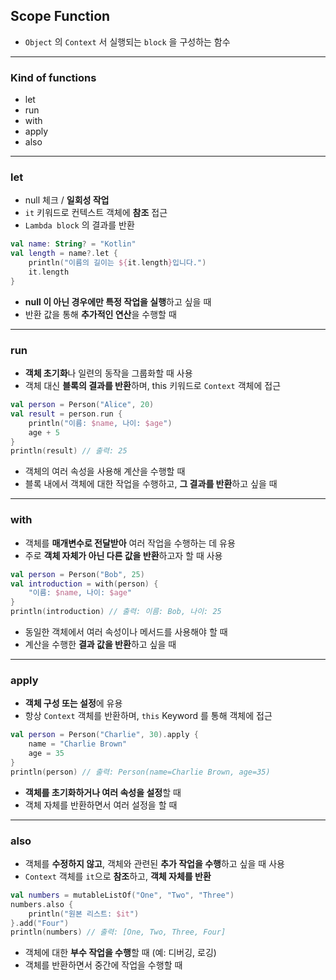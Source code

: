 ## Scope Function

* `Object` 의 `Context` 서 실행되는 `block` 을 구성하는 함수

---

### Kind of functions

* let
* run
* with
* apply
* also

---

### let

* null 체크 / **일회성 작업**
* `it` 키워드로 컨텍스트 객체에 **참조** 접근
* `Lambda block` 의 결과를 반환

~~~kotlin
val name: String? = "Kotlin"
val length = name?.let {
    println("이름의 길이는 ${it.length}입니다.")
    it.length
}
~~~

* **null 이 아닌 경우에만 특정 작업을 실행**하고 싶을 때
* 반환 값을 통해 **추가적인 연산**을 수행할 때

---

### run

* **객체 초기화**나 일련의 동작을 그룹화할 때 사용
* 객체 대신 **블록의 결과를 반환**하며, this 키워드로 `Context` 객체에 접근

~~~kotlin
val person = Person("Alice", 20)
val result = person.run {
    println("이름: $name, 나이: $age")
    age + 5
}
println(result) // 출력: 25
~~~

* 객체의 여러 속성을 사용해 계산을 수행할 때
* 블록 내에서 객체에 대한 작업을 수행하고, **그 결과를 반환**하고 싶을 때

---

### with

* 객체를 **매개변수로 전달받아** 여러 작업을 수행하는 데 유용
* 주로 **객체 자체가 아닌 다른 값을 반환**하고자 할 때 사용

~~~kotlin
val person = Person("Bob", 25)
val introduction = with(person) {
    "이름: $name, 나이: $age"
}
println(introduction) // 출력: 이름: Bob, 나이: 25
~~~

* 동일한 객체에서 여러 속성이나 메서드를 사용해야 할 때
* 계산을 수행한 **결과 값을 반환**하고 싶을 때

---

### apply

* **객체 구성 또는 설정**에 유용
* 항상 `Context` 객체를 반환하며, `this` Keyword 를 통해 객체에 접근

~~~kotlin
val person = Person("Charlie", 30).apply {
    name = "Charlie Brown"
    age = 35
}
println(person) // 출력: Person(name=Charlie Brown, age=35)
~~~

* **객체를 초기화하거나 여러 속성을 설정**할 때
* 객체 자체를 반환하면서 여러 설정을 할 때

---

### also

* 객체를 **수정하지 않고**, 객체와 관련된 **추가 작업을 수행**하고 싶을 때 사용
* `Context` 객체를 `it`으로 **참조**하고, **객체 자체를 반환**

~~~kotlin
val numbers = mutableListOf("One", "Two", "Three")
numbers.also {
    println("원본 리스트: $it")
}.add("Four")
println(numbers) // 출력: [One, Two, Three, Four]
~~~

* 객체에 대한 **부수 작업을 수행**할 때 (예: 디버깅, 로깅)
* 객체를 반환하면서 중간에 작업을 수행할 때
